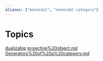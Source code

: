 ```yaml
---
aliases: ["monoidal", "monoidal category"]
---
```


# Topics

[dualizable](dualizable.md)
[projective%20object.md](projective%20object.md)
[Generators%20of%20a%20category.md](Generators%20of%20a%20category.md)

